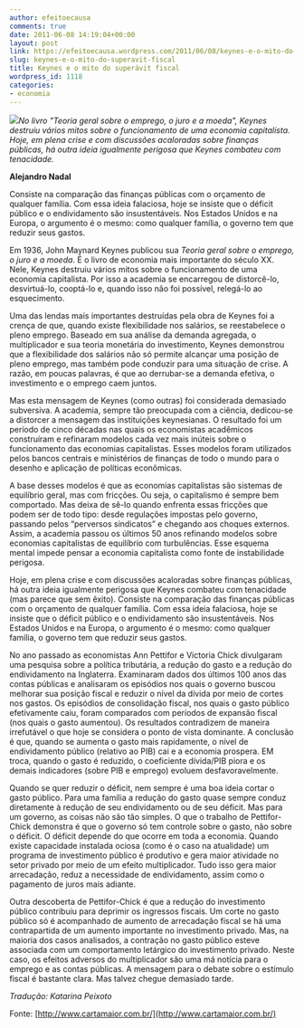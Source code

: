 ```yaml
---
author: efeitoecausa
comments: true
date: 2011-06-08 14:19:04+00:00
layout: post
link: https://efeitoecausa.wordpress.com/2011/06/08/keynes-e-o-mito-do-superavit-fiscal/
slug: keynes-e-o-mito-do-superavit-fiscal
title: Keynes e o mito do superávit fiscal
wordpress_id: 1118
categories:
- economia
---
```


_[![](http://efeitoecausa.files.wordpress.com/2011/06/keynes.jpg?w=236)](http://efeitoecausa.files.wordpress.com/2011/06/keynes.jpg)No livro "Teoria geral sobre o emprego, o juro e a moeda", Keynes destruiu vários mitos sobre o funcionamento de uma economia capitalista. Hoje, em plena crise e com discussões acaloradas sobre finanças públicas, há outra ideia igualmente perigosa que Keynes combateu com tenacidade._

**Alejandro Nadal**



Consiste na comparação das finanças públicas com o orçamento de qualquer família. Com essa ideia falaciosa, hoje se insiste que o déficit público e o endividamento são insustentáveis. Nos Estados Unidos e na Europa, o argumento é o mesmo: como qualquer família, o governo tem que reduzir seus gastos.

Em 1936, John Maynard Keynes publicou sua _Teoria geral sobre o emprego, o juro e a moeda_. É o livro de economia mais importante do século XX. Nele, Keynes destruiu vários mitos sobre o funcionamento de uma economia capitalista. Por isso a academia se encarregou de distorcê-lo, desvirtuá-lo, cooptá-lo e, quando isso não foi possível, relegá-lo ao esquecimento.

Uma das lendas mais importantes destruídas pela obra de Keynes foi a crença de que, quando existe flexibilidade nos salários, se reestabelece o pleno emprego. Baseado em sua análise da demanda agregada, o multiplicador e sua teoria monetária do investimento, Keynes demonstrou que a flexibilidade dos salários não só permite alcançar uma posição de pleno emprego, mas também pode conduzir para uma situação de crise. A razão, em poucas palavras, é que ao derrubar-se a demanda efetiva, o investimento e o emprego caem juntos.

Mas esta mensagem de Keynes (como outras) foi considerada demasiado subversiva. A academia, sempre tão preocupada com a ciência, dedicou-se a distorcer a mensagem das instituições keynesianas. O resultado foi um período de cinco décadas nas quais os economistas acadêmicos construíram e refinaram modelos cada vez mais inúteis sobre o funcionamento das economias capitalistas. Esses modelos foram utilizados pelos bancos centrais e ministérios de finanças de todo o mundo para o desenho e aplicação de políticas econômicas.

A base desses modelos é que as economias capitalistas são sistemas de equilíbrio geral, mas com fricções. Ou seja, o capitalismo é sempre bem comportado. Mas deixa de sê-lo quando enfrenta essas fricções que podem ser de todo tipo: desde regulações impostas pelo governo, passando pelos “perversos sindicatos” e chegando aos choques externos. Assim, a academia passou os últimos 50 anos refinando modelos sobre economias capitalistas de equilíbrio com turbulências. Esse esquema mental impede pensar a economia capitalista como fonte de instabilidade perigosa.

Hoje, em plena crise e com discussões acaloradas sobre finanças públicas, há outra ideia igualmente perigosa que Keynes combateu com tenacidade (mas parece que sem êxito). Consiste na comparação das finanças públicas com o orçamento de qualquer família. Com essa ideia falaciosa, hoje se insiste que o déficit público e o endividamento são insustentáveis. Nos Estados Unidos e na Europa, o argumento é o mesmo: como qualquer família, o governo tem que reduzir seus gastos.

No ano passado as economistas Ann Pettifor e Victoria Chick divulgaram uma pesquisa sobre a política tributária, a redução do gasto e a redução do endividamento na Inglaterra. Examinaram dados dos últimos 100 anos das contas públicas e analisaram os episódios nos quais o governo buscou melhorar sua posição fiscal e reduzir o nível da dívida por meio de cortes nos gastos. Os episódios de consolidação fiscal, nos quais o gasto público efetivamente caiu, foram comparados com períodos de expansão fiscal (nos quais o gasto aumentou). Os resultados contradizem de maneira irrefutável o que hoje se considera o ponto de vista dominante. A conclusão é que, quando se aumenta o gasto mais rapidamente, o nível de endividamento público (relativo ao PIB) cai e a economia prospera. EM troca, quando o gasto é reduzido, o coeficiente dívida/PIB piora e os demais indicadores (sobre PIB e emprego) evoluem desfavoravelmente.

Quando se quer reduzir o déficit, nem sempre é uma boa ideia cortar o gasto público. Para uma família a redução do gasto quase sempre conduz diretamente à redução de seu endividamento ou de seu déficit. Mas para um governo, as coisas não são tão simples. O que o trabalho de Pettifor-Chick demonstra é que o governo só tem controle sobre o gasto, não sobre o déficit. O déficit depende do que ocorre em toda a economia. Quando existe capacidade instalada ociosa (como é o caso na atualidade) um programa de investimento público é produtivo e gera maior atividade no setor privado por meio de um efeito multiplicador. Tudo isso gera maior arrecadação, reduz a necessidade de endividamento, assim como o pagamento de juros mais adiante.

Outra descoberta de Pettifor-Chick é que a redução do investimento público contribuiu para deprimir os ingressos fiscais. Um corte no gasto público só é acompanhado de aumento de arrecadação fiscal se há uma contrapartida de um aumento importante no investimento privado. Mas, na maioria dos casos analisados, a contração no gasto público esteve associada com um comportamento letárgico do investimento privado. Neste caso, os efeitos adversos do multiplicador são uma má notícia para o emprego e as contas públicas. A mensagem para o debate sobre o estímulo fiscal é bastante clara. Mas talvez chegue demasiado tarde.

_Tradução: Katarina Peixoto_

Fonte: [http://www.cartamaior.com.br/](http://www.cartamaior.com.br/)
